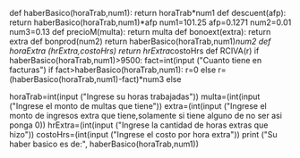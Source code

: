 def haberBasico(horaTrab,num1):
    return horaTrab*num1
def descuent(afp):
    return haberBasico(horaTrab,num1)*afp
num1=101.25
afp=0.1271
num2=0.01
num3=0.13
def precioM(multa):
 return multa
def bonoext(extra):
 return extra
def bonprod(num2)
 return haberBasico(horaTrab,num1)*num2
def horaExtra (hrExtra,costoHrs)
 return hrExtra*costoHrs
def RCIVA(r)
if haberBasico(horaTrab,num1)>9500:
    fact=int(input ("Cuanto tiene en facturas")
             if fact>haberBasico(horaTrab,num1):
             r=0
                 else r= (haberBasico(horaTrab,num1)-fact)*num3
    else
    
horaTrab=int(input ("Ingrese su horas trabajadas"))
multa=(int(input ("Ingrese el monto de multas que tiene"))
extra=(int(input ("Ingrese el monto de ingresos extra que tiene,solamente si tiene alguno de no ser asi ponga 0))
hrExtra=(int(input ("Ingrese la cantidad de horas extras que hizo"))
costoHrs=(int(input ("Ingrese el costo por hora extra"))
print ("Su haber basico es de:", haberBasico(horaTrab,num1))
